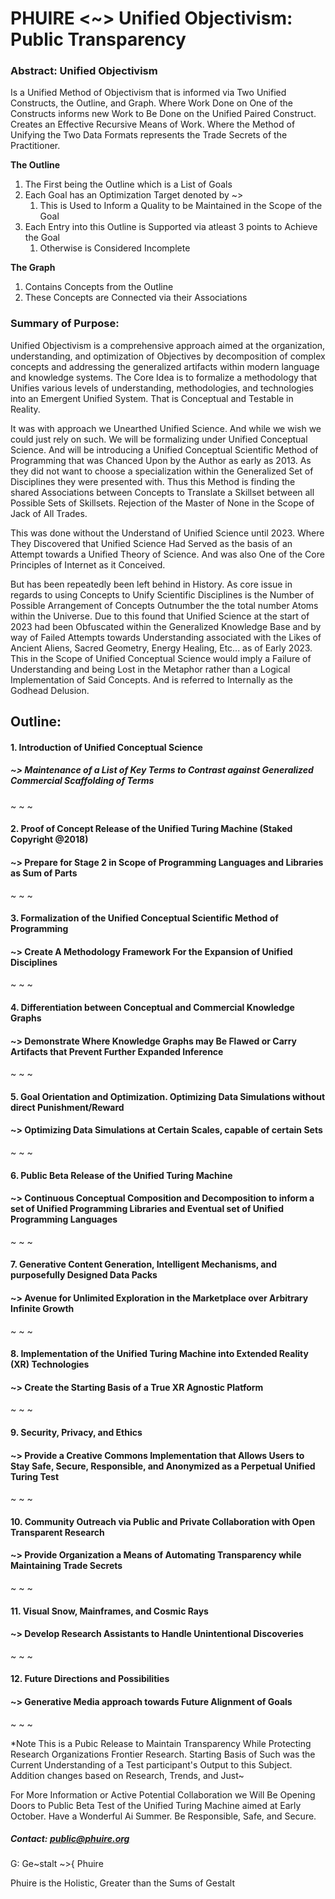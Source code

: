 # PHUIRE <~> Unified Objectivism: Public Transparency

### Abstract: Unified Objectivism
Is a Unified Method of Objectivism that is informed via Two Unified Constructs, the Outline, and Graph.
Where Work Done on One of the Constructs informs new Work to Be Done on the Unified Paired Construct.
Creates an Effective Recursive Means of Work.
Where the Method of Unifying the Two Data Formats represents the Trade Secrets of the Practitioner.

**The Outline** 
1. The First being the Outline which is a List of Goals
2. Each Goal has an Optimization Target denoted by ~>
   1. This is Used to Inform a Quality to be Maintained in the Scope of the Goal
3. Each Entry into this Outline is Supported via atleast 3 points to Achieve the Goal
   1. Otherwise is Considered Incomplete  

**The Graph**
1. Contains Concepts from the Outline
2. These Concepts are Connected via their Associations


### Summary of Purpose:
Unified Objectivism is a comprehensive approach aimed at the organization, understanding, and optimization of Objectives by decomposition of complex concepts and addressing the generalized artifacts within modern language and knowledge systems. The Core Idea is to formalize a methodology that Unifies various levels of understanding, methodologies, and technologies into an Emergent Unified System. That is Conceptual and Testable in Reality.

It was with approach we Unearthed Unified Science. And while we wish we could just rely on such. We will be formalizing under Unified Conceptual Science. And will be introducing a Unified Conceptual Scientific Method of Programming that was Chanced Upon by the Author as early as 2013. As they did not want to choose a specialization within the Generalized Set of Disciplines they were presented with. Thus this Method is finding the shared Associations between Concepts to Translate a Skillset between all Possible Sets of Skillsets. Rejection of the Master of None in the Scope of Jack of All Trades.

This was done without the Understand of Unified Science until 2023. Where They Discovered that Unified Science Had Served as the basis of an Attempt towards a Unified Theory of Science. And was also One of the Core Principles of Internet as it Conceived.

But has been repeatedly been left behind in History. As core issue in regards to using Concepts to Unify Scientific Disciplines is the Number of Possible Arrangement of Concepts Outnumber the the total number Atoms within the Universe. Due to this found that Unified Science at the start of 2023 had been Obfuscated within the Generalized Knowledge Base and by way of Failed Attempts towards Understanding associated with the Likes of Ancient Aliens, Sacred Geometry, Energy Healing, Etc... as of Early 2023. This in the Scope of Unified Conceptual Science would imply a Failure of Understanding and being Lost in the Metaphor rather than a Logical Implementation of Said Concepts. And is referred to Internally as the Godhead Delusion.

## Outline:

#### 1. Introduction of Unified Conceptual Science
##### ~> Maintenance of a List of Key Terms to Contrast against Generalized Commercial Scaffolding of Terms
~ ~ ~
#### 2. Proof of Concept Release of the Unified Turing Machine (Staked Copyright @2018)
#### ~> Prepare for Stage 2 in Scope of Programming Languages and Libraries as Sum of Parts
~ ~ ~
#### 3. Formalization of the Unified Conceptual Scientific Method of Programming
#### ~> Create A Methodology Framework For the Expansion of Unified Disciplines
~ ~ ~
#### 4. Differentiation between Conceptual and Commercial Knowledge Graphs
#### ~> Demonstrate Where Knowledge Graphs may Be Flawed or Carry Artifacts that Prevent Further Expanded Inference
~ ~ ~
#### 5. Goal Orientation and Optimization. Optimizing Data Simulations without direct Punishment/Reward
#### ~> Optimizing Data Simulations at Certain Scales, capable of certain Sets
~ ~ ~
#### 6. Public Beta Release of the Unified Turing Machine
#### ~> Continuous Conceptual Composition and Decomposition to inform a set of Unified Programming Libraries and Eventual set of Unified Programming Languages
~ ~ ~
#### 7. Generative Content Generation, Intelligent Mechanisms, and purposefully Designed Data Packs
#### ~> Avenue for Unlimited Exploration in the Marketplace over Arbitrary Infinite Growth
~ ~ ~
#### 8. Implementation of the Unified Turing Machine into Extended Reality (XR) Technologies
#### ~> Create the Starting Basis of a True XR Agnostic Platform
~ ~ ~
#### 9. Security, Privacy, and Ethics
#### ~> Provide a Creative Commons Implementation that Allows Users to Stay Safe, Secure, Responsible, and Anonymized as a Perpetual Unified Turing Test
~ ~ ~
#### 10. Community Outreach via Public and Private Collaboration with Open Transparent Research
#### ~> Provide Organization a Means of Automating Transparency while Maintaining Trade Secrets
~ ~ ~
#### 11. Visual Snow, Mainframes, and Cosmic Rays
#### ~> Develop Research Assistants to Handle Unintentional Discoveries
~ ~ ~
#### 12. Future Directions and Possibilities
#### ~> Generative Media approach towards Future Alignment of Goals
~ ~ ~

*Note This is a Pubic Release to Maintain Transparency While Protecting Research Organizations Frontier Research. Starting Basis of Such was the Current Understanding of a Test participant's Output to this Subject. Addition changes based on Research, Trends, and Just~

For More Information or Active Potential Collaboration we Will Be Opening Doors to Public Beta Test of the Unified Turing Machine aimed at Early October.
Have a Wonderful Ai Summer. Be Responsible, Safe, and Secure.
##### Contact: public@phuire.org

G: Ge~stalt ~>{ Phuire

Phuire is the Holistic, Greater than the Sums of Gestalt
